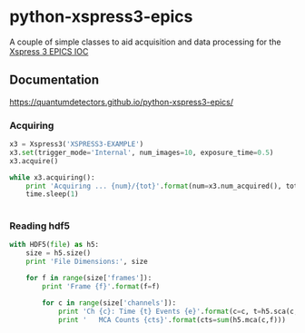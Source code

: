 # python-xspress3-epics

A couple of simple classes to aid acquisition and data processing for the [Xspress 3 EPICS IOC](https://github.com/quantumdetectors/xspress3-epics/tree/qd-prod)

## Documentation
https://quantumdetectors.github.io/python-xspress3-epics/

### Acquiring

```python
x3 = Xspress3('XSPRESS3-EXAMPLE')
x3.set(trigger_mode='Internal', num_images=10, exposure_time=0.5)
x3.acquire()

while x3.acquiring():
    print 'Acquiring ... {num}/{tot}'.format(num=x3.num_acquired(), tot=x3.get('num_images'))
    time.sleep(1)
    
```

### Reading hdf5

```python
with HDF5(file) as h5:
    size = h5.size()
    print 'File Dimensions:', size

    for f in range(size['frames']):
        print 'Frame {f}'.format(f=f)

        for c in range(size['channels']):
            print 'Ch {c}: Time {t} Events {e}'.format(c=c, t=h5.sca(c,f,0), e=h5.sca(c,f,3))
            print '   MCA Counts {cts}'.format(cts=sum(h5.mca(c,f)))
```
